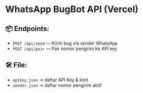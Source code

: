 # WhatsApp BugBot API (Vercel)

## 📦 Endpoints:
- `POST /api/send` — Kirim bug via sender WhatsApp
- `POST /api/pair` — Pair nomor pengirim ke API key

## 🛠️ File:
- `apikey.json` → daftar API Key & limit
- `sender.json` → daftar nomor pengirim aktif
